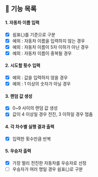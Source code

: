 ## 🚗 기능 목록

#### 1. 자동차 이름 입력

- [x] 쉼표(,)를 기준으로 구분
- [x] 예외 : 자동차 이름을 입력하지 않는 경우
- [x] 예외 : 자동차 이름이 5자 이하가 아닌 경우
- [x] 예외 : 자동차 이름이 중복될 경우

#### 2. 시도할 횟수 입력

- [x] 예외 : 값을 입력하지 않을 경우
- [x] 예외 : 1 이상의 숫자가 아닐 경우

#### 3. 랜덤 값 생성

- [x] 0~9 사이의 랜덤 값 생성
- [x] 값이 4 이상일 경우 전진, 3 이하일 경우 멈춤

#### 4. 각 차수별 실행 결과 출력

- [x] 입력한 횟수만큼 반복 

#### 5. 우승자 출력

- [x] 가장 멀리 전진한 자동차를 우승자로 선정
- [ ] 우승자가 여러 명일 경우 쉼표(,)로 구분